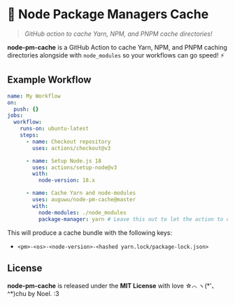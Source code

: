 # 🦆 Node Package Managers Cache

> _GitHub action to cache Yarn, NPM, and PNPM cache directories!_

**node-pm-cache** is a GitHub Action to cache Yarn, NPM, and PNPM caching directories alongside with `node_modules` so your workflows can go speed! :zap:

## Example Workflow

```yml
name: My Workflow
on:
  push: {}
jobs:
  workflow:
    runs-on: ubuntu-latest
    steps:
      - name: Checkout repository
        uses: actions/checkout@v3

      - name: Setup Node.js 18
        uses: actions/setup-node@v3
        with:
          node-version: 18.x

      - name: Cache Yarn and node-modules
        uses: auguwu/node-pm-cache@master
        with:
          node-modules: ./node_modules
          package-manager: yarn # Leave this out to let the action to detect it.
```

This will produce a cache bundle with the following keys:

- `<pm>-<os>-<node-version>-<hashed yarn.lock/package-lock.json>`

## License

**node-pm-cache** is released under the **MIT License** with love ☆⌒ ヽ(\*'､^\*)chu by Noel. :3
